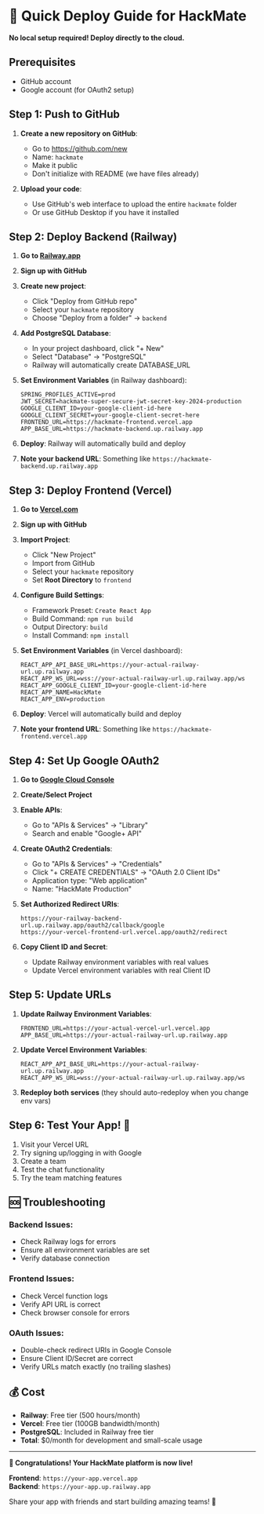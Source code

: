 # 🚀 Quick Deploy Guide for HackMate

**No local setup required! Deploy directly to the cloud.**

## Prerequisites
- GitHub account
- Google account (for OAuth2 setup)

## Step 1: Push to GitHub

1. **Create a new repository on GitHub**:
   - Go to https://github.com/new
   - Name: `hackmate`
   - Make it public
   - Don't initialize with README (we have files already)

2. **Upload your code**:
   - Use GitHub's web interface to upload the entire `hackmate` folder
   - Or use GitHub Desktop if you have it installed

## Step 2: Deploy Backend (Railway)

1. **Go to [Railway.app](https://railway.app/)**
2. **Sign up with GitHub**
3. **Create new project**:
   - Click "Deploy from GitHub repo"
   - Select your `hackmate` repository
   - Choose "Deploy from a folder" → `backend`

4. **Add PostgreSQL Database**:
   - In your project dashboard, click "+ New"
   - Select "Database" → "PostgreSQL"
   - Railway will automatically create DATABASE_URL

5. **Set Environment Variables** (in Railway dashboard):
   ```
   SPRING_PROFILES_ACTIVE=prod
   JWT_SECRET=hackmate-super-secure-jwt-secret-key-2024-production
   GOOGLE_CLIENT_ID=your-google-client-id-here
   GOOGLE_CLIENT_SECRET=your-google-client-secret-here
   FRONTEND_URL=https://hackmate-frontend.vercel.app
   APP_BASE_URL=https://hackmate-backend.up.railway.app
   ```

6. **Deploy**: Railway will automatically build and deploy
7. **Note your backend URL**: Something like `https://hackmate-backend.up.railway.app`

## Step 3: Deploy Frontend (Vercel)

1. **Go to [Vercel.com](https://vercel.com/)**
2. **Sign up with GitHub**
3. **Import Project**:
   - Click "New Project"
   - Import from GitHub
   - Select your `hackmate` repository
   - Set **Root Directory** to `frontend`

4. **Configure Build Settings**:
   - Framework Preset: `Create React App`
   - Build Command: `npm run build`
   - Output Directory: `build`
   - Install Command: `npm install`

5. **Set Environment Variables** (in Vercel dashboard):
   ```
   REACT_APP_API_BASE_URL=https://your-actual-railway-url.up.railway.app
   REACT_APP_WS_URL=wss://your-actual-railway-url.up.railway.app/ws
   REACT_APP_GOOGLE_CLIENT_ID=your-google-client-id-here
   REACT_APP_NAME=HackMate
   REACT_APP_ENV=production
   ```

6. **Deploy**: Vercel will automatically build and deploy
7. **Note your frontend URL**: Something like `https://hackmate-frontend.vercel.app`

## Step 4: Set Up Google OAuth2

1. **Go to [Google Cloud Console](https://console.cloud.google.com/)**
2. **Create/Select Project**
3. **Enable APIs**:
   - Go to "APIs & Services" → "Library"
   - Search and enable "Google+ API"

4. **Create OAuth2 Credentials**:
   - Go to "APIs & Services" → "Credentials"
   - Click "+ CREATE CREDENTIALS" → "OAuth 2.0 Client IDs"
   - Application type: "Web application"
   - Name: "HackMate Production"

5. **Set Authorized Redirect URIs**:
   ```
   https://your-railway-backend-url.up.railway.app/oauth2/callback/google
   https://your-vercel-frontend-url.vercel.app/oauth2/redirect
   ```

6. **Copy Client ID and Secret**:
   - Update Railway environment variables with real values
   - Update Vercel environment variables with real Client ID

## Step 5: Update URLs

1. **Update Railway Environment Variables**:
   ```
   FRONTEND_URL=https://your-actual-vercel-url.vercel.app
   APP_BASE_URL=https://your-actual-railway-url.up.railway.app
   ```

2. **Update Vercel Environment Variables**:
   ```
   REACT_APP_API_BASE_URL=https://your-actual-railway-url.up.railway.app
   REACT_APP_WS_URL=wss://your-actual-railway-url.up.railway.app/ws
   ```

3. **Redeploy both services** (they should auto-redeploy when you change env vars)

## Step 6: Test Your App! 🎉

1. Visit your Vercel URL
2. Try signing up/logging in with Google
3. Create a team
4. Test the chat functionality
5. Try the team matching features

## 🆘 Troubleshooting

### Backend Issues:
- Check Railway logs for errors
- Ensure all environment variables are set
- Verify database connection

### Frontend Issues:
- Check Vercel function logs
- Verify API URL is correct
- Check browser console for errors

### OAuth Issues:
- Double-check redirect URIs in Google Console
- Ensure Client ID/Secret are correct
- Verify URLs match exactly (no trailing slashes)

## 💰 Cost
- **Railway**: Free tier (500 hours/month)
- **Vercel**: Free tier (100GB bandwidth/month)
- **PostgreSQL**: Included in Railway free tier
- **Total**: $0/month for development and small-scale usage

---

**🎊 Congratulations! Your HackMate platform is now live!**

**Frontend**: `https://your-app.vercel.app`  
**Backend**: `https://your-app.up.railway.app`

Share your app with friends and start building amazing teams! 🚀